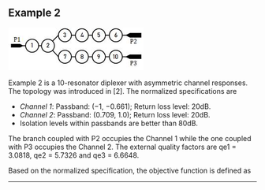 ## Example 2

![topo_example2](https://github.com/Uyon46/all-resonator-multiplexer/raw/master/example2.jpg)

Example 2 is a 10-resonator diplexer with asymmetric channel responses. The topology was introduced in [2]. The normalized specifications are

* _Channel 1_: Passband: (−1, −0.661); Return loss level: 20dB.
* _Channel 2_: Passband: (0.709, 1.0); Return loss level: 20dB. 
* Isolation levels within passbands are better than 80dB.

The branch coupled with P2 occupies the Channel 1 while the one coupled with P3 occupies the Channel 2. 
The external quality factors are qe1 = 3.0818, qe2 = 5.7326 and qe3 = 6.6648. 

Based on the normalized specification, the objective function is defined as

***
